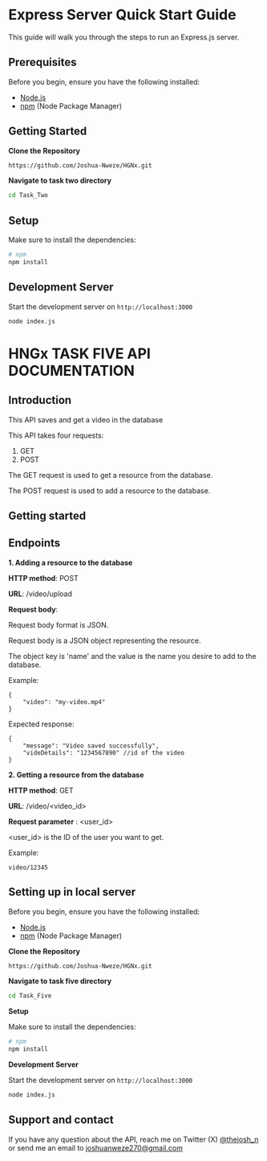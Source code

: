 
# Express Server Quick Start Guide

This guide will walk you through the steps to run an Express.js server.

## Prerequisites

Before you begin, ensure you have the following installed:

- [Node.js](https://nodejs.org/)
- [npm](https://www.npmjs.com/) (Node Package Manager)

## Getting Started

**Clone the Repository**

   ```bash
   https://github.com/Joshua-Nweze/HGNx.git
   ```

**Navigate to task two directory**

```bash
cd Task_Two
```

## Setup

Make sure to install the dependencies:

```bash
# npm
npm install
```

## Development Server

Start the development server on `http://localhost:3000`

```bash
node index.js
```


# HNGx TASK FIVE API DOCUMENTATION

## Introduction

This API saves and get a video in the database

This API takes four requests:

1. GET
2. POST

The GET request is used to get a resource from the database.

The POST request is used to add a resource to the database.


## Getting started

<!-- Base URL: https://repulsive-sandals-tick.cyclic.app -->

## Endpoints

**1. Adding a resource to the database**

**HTTP method**: POST

**URL**: /video/upload

**Request body**:

Request body format is JSON.

Request body is a JSON object representing the resource.

The object key is 'name' and the value is the name you desire to add to the database.

Example:

    {
	    "video": "my-video.mp4"
    }

Expected response:
```
{
    "message": "Video saved successfully",
    "videDetails": "1234567890" //id of the video
}

```

**2. Getting a resource from the database**

**HTTP method**: GET

**URL**: /video/<video_id>

**Request parameter** : <user_id>

<user_id> is the ID of the user you want to get.

Example:

```
video/12345
```

  ## Setting up in local server
Before you begin, ensure you have the following installed:

- [Node.js](https://nodejs.org/)
- [npm](https://www.npmjs.com/) (Node Package Manager)

**Clone the Repository**
  ```bash
https://github.com/Joshua-Nweze/HGNx.git
```

**Navigate to task five directory**
```bash
cd Task_Five

```
**Setup**

Make sure to install the dependencies:
```bash
# npm
npm install
```
**Development Server**

Start the development server on `http://localhost:3000` 
```bash
node index.js
```
## Support and contact

If you have any question about the API, reach me on Twitter (X) [@thejosh_n](https://twitter.com/thejosh_n) or send me an email to joshuanweze270@gmail.com
